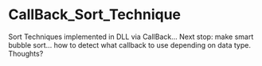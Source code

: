 # CallBack_Sort_Technique
Sort Techniques implemented in DLL via CallBack... Next stop: make smart bubble sort... how to detect what callback to use depending on data type.
Thoughts?
